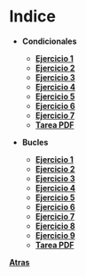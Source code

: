 # Indice

* **Condicionales**
    * **[Ejercicio 1](./01_Condicionales/ejercicio1.py)**
    * **[Ejercicio 2](./01_Condicionales/ejercicio2.py)**
    * **[Ejercicio 3](./01_Condicionales/ejercicio3.py)**
    * **[Ejercicio 4](./01_Condicionales/ejercicio4.py)**
    * **[Ejercicio 5](./01_Condicionales/ejercicio5.py)**
    * **[Ejercicio 6](./01_Condicionales/ejercicio6.py)**
    * **[Ejercicio 7](./01_Condicionales/ejercicio7.py)**
    * **[Tarea PDF](./01_Condicionales/tareaCondicionales-1.pdf)**

* **Bucles**
    * **[Ejercicio 1](./02_Bucles/01.py)**
    * **[Ejercicio 2](./02_Bucles/02.py)**
    * **[Ejercicio 3](./02_Bucles/03.py)**
    * **[Ejercicio 4](./02_Bucles/04.py)**
    * **[Ejercicio 5](./02_Bucles/05.py)**
    * **[Ejercicio 6](./02_Bucles/06.py)**
    * **[Ejercicio 7](./02_Bucles/07.py)**
    * **[Ejercicio 8](./02_Bucles/08.py)**
    * **[Ejercicio 9](./02_Bucles/09.py)**
    * **[Tarea PDF](./02_Bucles/tareaBucles.pdf)**

**[Atras](../Index.md)**